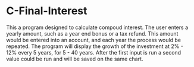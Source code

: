 # C-Final-Interest
This a program designed to calculate compoud interest. The user enters a yearly amount, such as a year end bonus or a tax refund. This amount would be entered into an account, and each year the process would be repeated. The program will display the growth of the investment at 2% - 12% every 5 years, for 5 - 40 years. After the first input is run a second value could be run and will be saved on the same chart.
